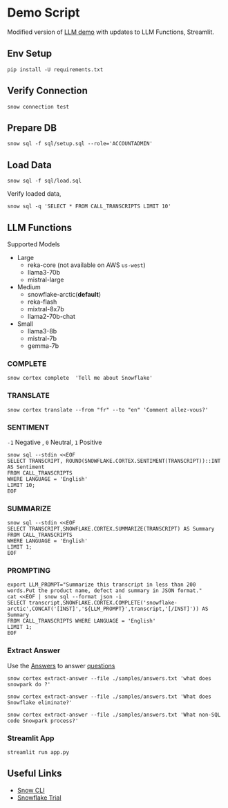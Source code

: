 # Demo Script

Modified version of [LLM demo](https://medium.com/snowflake/run-3-useful-llm-inference-jobs-in-minutes-with-snowflake-cortex-743a6096fff8) with updates to LLM Functions, Streamlit.

## Env Setup

```shell
pip install -U requirements.txt
```

## Verify Connection

```shell
snow connection test
```

## Prepare DB

```shell
snow sql -f sql/setup.sql --role='ACCOUNTADMIN'
```

## Load Data

```shell
snow sql -f sql/load.sql
```

Verify loaded data,

```shell
snow sql -q 'SELECT * FROM CALL_TRANSCRIPTS LIMIT 10'
```

## LLM Functions

Supported Models

- Large
  - reka-core (not available on AWS `us-west`)
  - llama3-70b
  - mistral-large
- Medium
  - snowflake-arctic(**default**)
  - reka-flash
  - mixtral-8x7b
  - llama2-70b-chat
- Small
  - llama3-8b
  - mistral-7b
  - gemma-7b

### COMPLETE

```shell
snow cortex complete  'Tell me about Snowflake'
```

### TRANSLATE

```shell
snow cortex translate --from "fr" --to "en" 'Comment allez-vous?'
```

### SENTIMENT

`-1` Negative , `0` Neutral, `1` Positive

```shell
snow sql --stdin <<EOF
SELECT TRANSCRIPT, ROUND(SNOWFLAKE.CORTEX.SENTIMENT(TRANSCRIPT))::INT AS Sentiment
FROM CALL_TRANSCRIPTS
WHERE LANGUAGE = 'English'
LIMIT 10;
EOF
```

### SUMMARIZE

```shell
snow sql --stdin <<EOF
SELECT TRANSCRIPT,SNOWFLAKE.CORTEX.SUMMARIZE(TRANSCRIPT) AS Summary
FROM CALL_TRANSCRIPTS
WHERE LANGUAGE = 'English'
LIMIT 1;
EOF
```

### PROMPTING

```shell
export LLM_PROMPT="Summarize this transcript in less than 200 words.Put the product name, defect and summary in JSON format."
cat <<EOF | snow sql --format json -i
SELECT transcript,SNOWFLAKE.CORTEX.COMPLETE('snowflake-arctic',CONCAT('[INST]','${LLM_PROMPT}',transcript,'[/INST]')) AS Summary
FROM CALL_TRANSCRIPTS WHERE LANGUAGE = 'English'
LIMIT 1;
EOF
```

### Extract Answer

Use the [Answers](./samples/answers.txt) to answer [questions](./samples/questions.txt)

```shell
snow cortex extract-answer --file ./samples/answers.txt 'what does snowpark do ?'
```

```shell
snow cortex extract-answer --file ./samples/answers.txt 'What does Snowflake eliminate?'
```

```shell
snow cortex extract-answer --file ./samples/answers.txt 'What non-SQL code Snowpark process?'
```

### Streamlit App

```shell
streamlit run app.py
```

## Useful Links

- [Snow CLI](https://github.com/snowflakedb/snowflake-cli)
- [Snowflake Trial](https://signup.snowflake.com/)
